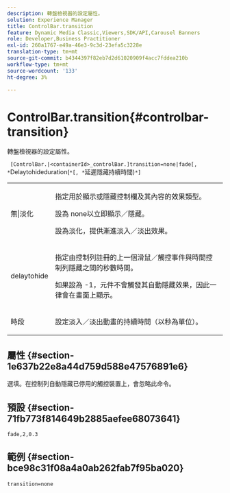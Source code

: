 ```yaml
---
description: 轉盤檢視器的設定屬性。
solution: Experience Manager
title: ControlBar.transition
feature: Dynamic Media Classic,Viewers,SDK/API,Carousel Banners
role: Developer,Business Practitioner
exl-id: 260a1767-e49a-46e3-9c3d-23efa5c3228e
translation-type: tm+mt
source-git-commit: b4344397f82eb7d2d61020909f4acc7fddea210b
workflow-type: tm+mt
source-wordcount: '133'
ht-degree: 3%

---
```


# ControlBar.transition{#controlbar-transition}

轉盤檢視器的設定屬性。

` [ControlBar.|<containerId>_controlBar.]transition=none|fade[, *`Delaytohideduration(`*[, *`延遲隱藏持續時間)`*]`

<table id="table_441553CD34C94A58A9D7CBF772DEDDB6"> 
 <tbody> 
  <tr> 
   <td colname="col1"> <p> <span class="codeph"> 無|淡化</span> </p> </td> 
   <td colname="col2"> <p> 指定用於顯示或隱藏控制欄及其內容的效果類型。 </p> <p>設為<span class="codeph"> none</span>以立即顯示／隱藏。 </p> <p>設為<span class="codeph">淡化</span>，提供漸進淡入／淡出效果。 </p> </td> 
  </tr> 
  <tr> 
   <td colname="col1"> <p><span class="codeph"><span class="varname"> delaytohide</span></span> </p> </td> 
   <td colname="col2"> <p> 指定由控制列註冊的上一個滑鼠／觸控事件與時間控制列隱藏之間的秒數時間。 </p> <p>如果設為<span class="codeph"> -1</span>，元件不會觸發其自動隱藏效果，因此一律會在畫面上顯示。 </p> </td> 
  </tr> 
  <tr> 
   <td colname="col1"> <p><span class="codeph"><span class="varname"> 時段</span></span> </p> </td> 
   <td colname="col2"> <p> 設定淡入／淡出動畫的持續時間（以秒為單位）。 </p> </td> 
  </tr> 
 </tbody> 
</table>

## 屬性 {#section-1e637b22e8a44d759d588e47576891e6}

選填。在控制列自動隱藏已停用的觸控裝置上，會忽略此命令。

## 預設 {#section-71fb773f814649b2885aefee68073641}

`fade,2,0.3`

## 範例 {#section-bce98c31f08a4a0ab262fab7f95ba020}

```
transition=none
```
